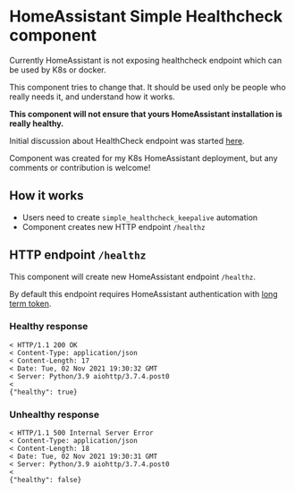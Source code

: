 # HomeAssistant Simple Healthcheck component

Currently HomeAssistant is not exposing healthcheck endpoint which can be used by K8s or docker.

This component tries to change that. It should be used only be people who really needs it, and understand how it works.

**This component will not ensure that yours HomeAssistant installation is really healthy.**

Initial discussion about HealthCheck endpoint was started [here](https://github.com/home-assistant/architecture/discussions/650).

Component was created for my K8s HomeAssistant deployment, but any comments or contribution is welcome!

## How it works

* Users need to create `simple_healthcheck_keepalive` automation
* Component creates new HTTP endpoint `/healthz`

## HTTP endpoint `/healthz`

This component will create new HomeAssistant endpoint `/healthz`.

By default this endpoint requires HomeAssistant authentication with [long term token](https://developers.home-assistant.io/docs/auth_api/#long-lived-access-token).

### Healthy response
```
< HTTP/1.1 200 OK
< Content-Type: application/json
< Content-Length: 17
< Date: Tue, 02 Nov 2021 19:30:32 GMT
< Server: Python/3.9 aiohttp/3.7.4.post0
<
{"healthy": true}
```

### Unhealthy response
```
< HTTP/1.1 500 Internal Server Error
< Content-Type: application/json
< Content-Length: 18
< Date: Tue, 02 Nov 2021 19:30:31 GMT
< Server: Python/3.9 aiohttp/3.7.4.post0
<
{"healthy": false}
```
